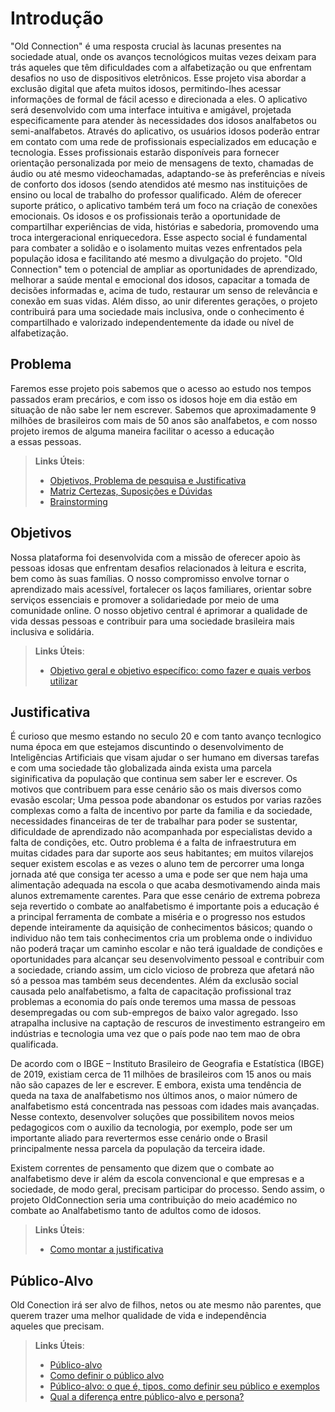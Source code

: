 # Introdução

"Old Connection" é uma resposta crucial às lacunas presentes na sociedade atual, onde os avanços tecnológicos muitas vezes deixam para trás aqueles que têm dificuldades com a alfabetização ou que enfrentam desafios no uso de dispositivos eletrônicos. Esse projeto visa abordar a exclusão digital que afeta muitos idosos, permitindo-lhes acessar informações de formal de fácil acesso e direcionada a eles.
O aplicativo será desenvolvido com uma interface intuitiva e amigável, projetada especificamente para atender às necessidades dos idosos analfabetos ou semi-analfabetos. Através do aplicativo, os usuários idosos poderão entrar em contato com uma rede de profissionais especializados em educação e tecnologia. Esses profissionais estarão disponíveis para fornecer orientação personalizada por meio de mensagens de texto, chamadas de áudio ou até mesmo videochamadas, adaptando-se às preferências e níveis de conforto dos idosos (sendo atendidos até mesmo nas instituições de ensino ou local de trabalho do professor qualificado.
Além de oferecer suporte prático, o aplicativo também terá um foco na criação de conexões emocionais. Os idosos e os profissionais terão a oportunidade de compartilhar experiências de vida, histórias e sabedoria, promovendo uma troca intergeracional enriquecedora. Esse aspecto social é fundamental para combater a solidão e o isolamento muitas vezes enfrentados pela população idosa e facilitando até mesmo a divulgação do projeto.
"Old Connection" tem o potencial de ampliar as oportunidades de aprendizado, melhorar a saúde mental e emocional dos idosos, capacitar a tomada de decisões informadas e, acima de tudo, restaurar um senso de relevância e conexão em suas vidas. Além disso, ao unir diferentes gerações, o projeto contribuirá para uma sociedade mais inclusiva, onde o conhecimento é compartilhado e valorizado independentemente da idade ou nível de alfabetização.

## Problema

Faremos esse projeto pois sabemos que o acesso ao estudo nos tempos passados eram precários, e com isso os idosos hoje em dia estão em situação de não sabe ler nem escrever.
Sabemos que aproximadamente 9 milhões de brasileiros com mais de 50 anos são analfabetos, e com nosso projeto iremos de alguma maneira facilitar o acesso a educação a essas pessoas.

> **Links Úteis**:
> - [Objetivos, Problema de pesquisa e Justificativa](https://medium.com/@versioparole/objetivos-problema-de-pesquisa-e-justificativa-c98c8233b9c3)
> - [Matriz Certezas, Suposições e Dúvidas](https://medium.com/educa%C3%A7%C3%A3o-fora-da-caixa/matriz-certezas-suposi%C3%A7%C3%B5es-e-d%C3%BAvidas-fa2263633655)
> - [Brainstorming](https://www.euax.com.br/2018/09/brainstorming/)

## Objetivos

Nossa plataforma foi desenvolvida com a missão de oferecer apoio às pessoas idosas que enfrentam desafios relacionados à leitura e escrita, bem como às suas famílias. O nosso compromisso envolve tornar o aprendizado mais acessível, fortalecer os laços familiares, orientar sobre serviços essenciais e promover a solidariedade por meio de uma comunidade online. O nosso objetivo central é aprimorar a qualidade de vida dessas pessoas e contribuir para uma sociedade brasileira mais inclusiva e solidária.
 
> **Links Úteis**:
> - [Objetivo geral e objetivo específico: como fazer e quais verbos utilizar](https://blog.mettzer.com/diferenca-entre-objetivo-geral-e-objetivo-especifico/)

## Justificativa

É curioso que mesmo estando no seculo 20 e com tanto avanço tecnlogico numa época em que estejamos discuntindo o desenvolvimento de Inteligências Artificiais que visam ajudar o ser humano em diversas tarefas e com uma sociedade tão globalizada ainda exista uma parcela siginificativa da população que continua sem saber ler e escrever. Os motivos que contribuem para esse cenário são os mais diversos como evasão escolar; Uma pessoa pode abandonar os estudos por varias razões complexas como a falta de incentivo por parte da familia
e da sociedade, necessidades financeiras de ter de trabalhar para poder se sustentar, dificuldade de aprendizado não acompanhada por especialistas devido a falta de condições, etc. Outro problema
é a falta de infraestrutura em muitas cidades para dar suporte aos seus habitantes; em muitos vilarejos sequer existem escolas e as vezes o aluno tem de percorrer uma longa jornada
até que consiga ter acesso a uma e pode ser que nem haja uma alimentação adequada na escola o que acaba desmotivamendo ainda mais alunos extremamente carentes. Para que 
esse cenário de extrema pobreza seja revertido o combate ao analfabetismo é importante pois a educação é a principal ferramenta de combate a miséria e o progresso nos estudos depende inteiramente da aquisição de conhecimentos básicos; quando o individuo não tem tais conhecimentos cria um problema onde o individuo não poderá traçar um caminho escolar e não terá igualdade de condições e oportunidades para alcançar seu desenvolvimento pessoal e contribuir com a sociedade, criando assim, um ciclo vicioso de probreza que afetará não só a pessoa mas também seus decendentes. 
Além da exclusão social causada pelo analfabetismo, a falta de capacitação profissional traz problemas a economia do país onde teremos uma massa de pessoas desempregadas ou com sub-empregos de baixo valor agregado. Isso atrapalha 
inclusive na captação de rescuros de investimento estrangeiro em indústrias e tecnologia uma vez que o país pode nao tem mao de obra qualificada.

De acordo com o IBGE – Instituto Brasileiro de Geografia e Estatística (IBGE) de 2019, existiam cerca de 11 milhões de brasileiros com 15 anos ou mais não são capazes de ler e escrever. E embora, exista uma tendência de queda na taxa de analfabetismo nos últimos anos, o maior número de analfabetismo está concentrada nas pessoas com idades mais avançadas. Nesse contexto, desenvolver soluções que possibilitem novos meios pedagogicos com o auxilio da tecnologia, por exemplo, pode ser um importante aliado para revertermos esse cenário onde o Brasil principalmente nessa parcela da população da terceira idade.

Existem correntes de pensamento que dizem que o combate ao analfabetismo deve ir além da escola convencional e que empresas e a sociedade, de modo geral, precisam participar do processo. Sendo assim, o projeto OldConnection seria uma contribuição do meio académico no combate ao Analfabetismo tanto de adultos como de idosos.

> **Links Úteis**:
> - [Como montar a justificativa](https://guiadamonografia.com.br/como-montar-justificativa-do-tcc/)

## Público-Alvo

Old Conection irá ser alvo de filhos, netos ou ate mesmo não parentes, que querem trazer uma melhor qualidade de vida e independência aqueles que precisam.

> **Links Úteis**:
> - [Público-alvo](https://blog.hotmart.com/pt-br/publico-alvo/)
> - [Como definir o público alvo](https://exame.com/pme/5-dicas-essenciais-para-definir-o-publico-alvo-do-seu-negocio/)
> - [Público-alvo: o que é, tipos, como definir seu público e exemplos](https://klickpages.com.br/blog/publico-alvo-o-que-e/)
> - [Qual a diferença entre público-alvo e persona?](https://rockcontent.com/blog/diferenca-publico-alvo-e-persona/)
